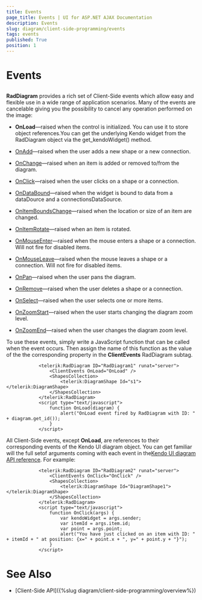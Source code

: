 ```yaml
---
title: Events
page_title: Events | UI for ASP.NET AJAX Documentation
description: Events
slug: diagram/client-side-programming/events
tags: events
published: True
position: 1
---
```


# Events



## 

__RadDiagram__ provides a rich set of Client-Side events which allow easy and flexible use in a wide range of application scenarios.	Many of the events are cancelable giving you the possibility to cancel any operation performed on the image:

* __OnLoad__—raised when the control is initialized. You can use it to store object references.You can get the underlying Kendo widget from the RadDiagram object via the get_kendoWidget() method.

* [OnAdd](http://docs.telerik.com/kendo-ui/api/javascript/dataviz/ui/diagram#events-add)—raised when the user adds a new shape or a new connection.

* [OnChange](http://docs.telerik.com/kendo-ui/api/javascript/dataviz/ui/diagram#events-change)—raised when an item is added or removed to/from the diagram.

* [OnClick](http://docs.telerik.com/kendo-ui/api/javascript/dataviz/ui/diagram#events-click)—raised when the user clicks on a shape or a connection.

* [OnDataBound](http://docs.telerik.com/kendo-ui/api/javascript/dataviz/ui/diagram#events-dataBound)—raised when the widget is bound to data from a dataDource and a connectionsDataSource.

* [OnItemBoundsChange](http://docs.telerik.com/kendo-ui/api/javascript/dataviz/ui/diagram#events-itemBoundsChange)—raised when the location or size of an item are changed.

* [OnItemRotate](http://docs.telerik.com/kendo-ui/api/javascript/dataviz/ui/diagram#events-itemRotate)—raised when an item is rotated.

* [OnMouseEnter](http://docs.telerik.com/kendo-ui/api/javascript/dataviz/ui/diagram#events-mouseEnter)—raised when the mouse enters a shape or a connection. Will not fire for disabled items.

* [OnMouseLeave](http://docs.telerik.com/kendo-ui/api/javascript/dataviz/ui/diagram#events-mouseLeave)—raised when the mouse leaves a shape or a connection. Will not fire for disabled items.

* [OnPan](http://docs.telerik.com/kendo-ui/api/javascript/dataviz/ui/diagram#events-pan)—raised when the user pans the diagram.

* [OnRemove](http://docs.telerik.com/kendo-ui/api/javascript/dataviz/ui/diagram#events-remove)—raised when the user deletes a shape or a connection.

* [OnSelect](http://docs.telerik.com/kendo-ui/api/javascript/dataviz/ui/diagram#events-select)—raised when the user selects one or more items.

* [OnZoomStart](http://docs.telerik.com/kendo-ui/api/javascript/dataviz/ui/diagram#events-zoomStart)—raised when the user starts changing the diagram zoom level.

* [OnZoomEnd](http://docs.telerik.com/kendo-ui/api/javascript/dataviz/ui/diagram#events-zoomEnd)—raised when the user changes the diagram zoom level.

To use these events, simply write a JavaScript function that can be called when the event occurs. Then assign the name of this function as the value of the the	corresponding property in the __ClientEvents__ RadDiagram subtag.

````ASPNET
	      	<telerik:RadDiagram ID="RadDiagram1" runat="server">
				<ClientEvents OnLoad="OnLoad" />
				<ShapesCollection>
					<telerik:DiagramShape Id="s1"></telerik:DiagramShape>
				</ShapesCollection>
			</telerik:RadDiagram>
			<script type="text/javascript">
				function OnLoad(diagram) {
					alert("OnLoad event fired by RadDiagram with ID: " + diagram.get_id());
				}
			</script>
````



All Client-Side events, except __OnLoad__, are references to their corresponding events of the Kendo UI diagram object. You can get familiar will the full setof arguments coming with each event in the[Kendo UI diagram API reference](http://docs.telerik.com/kendo-ui/api/javascript/dataviz/ui/diagram#events). For example:

````ASPNET
			<telerik:RadDiagram ID="RadDiagram2" runat="server">
				<ClientEvents OnClick="OnClick" />
				<ShapesCollection>
					<telerik:DiagramShape Id="DiagramShape1"></telerik:DiagramShape>
				</ShapesCollection>
			</telerik:RadDiagram>
			<script type="text/javascript">
				function OnClick(args) {
					var kendoWidget = args.sender;
					var itemId = args.item.id;
					var point = args.point;
					alert("You have just clicked on an item with ID: " + itemId + " at position: {x=" + point.x + ", y=" + point.y + "}");
				}
			</script>
````



# See Also

 * [Client-Side API]({%slug diagram/client-side-programming/overview%})
